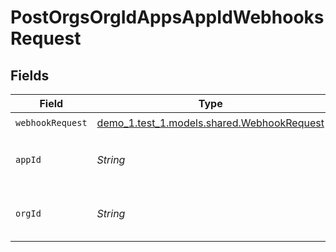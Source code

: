 # PostOrgsOrgIdAppsAppIdWebhooksRequest


## Fields

| Field                                                                               | Type                                                                                | Required                                                                            | Description                                                                         |
| ----------------------------------------------------------------------------------- | ----------------------------------------------------------------------------------- | ----------------------------------------------------------------------------------- | ----------------------------------------------------------------------------------- |
| `webhookRequest`                                                                    | [demo_1.test_1.models.shared.WebhookRequest](../../models/shared/WebhookRequest.md) | :heavy_check_mark:                                                                  | N/A                                                                                 |
| `appId`                                                                             | *String*                                                                            | :heavy_check_mark:                                                                  | The Application ID.<br/><br/>                                                       |
| `orgId`                                                                             | *String*                                                                            | :heavy_check_mark:                                                                  | The Organization ID.<br/><br/>                                                      |
